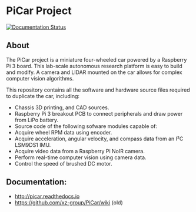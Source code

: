 PiCar Project
========================

[![Documentation Status](https://readthedocs.org/projects/picar/badge/?version=latest)](https://picar.readthedocs.io/en/latest/?badge=latest)

About
-----

The PiCar project is a miniature four-wheeled car powered by a Raspberry Pi 3 board. 
This lab-scale autonomous research platform is easy to build and modify. A camera and LIDAR mounted on the car allows for complex computer vision algorithms. 

This repository contains all the software and hardware source files required to duplicate the car, including:
* Chassis 3D printing, and CAD sources.
* Raspberry Pi 3 breakout PCB to connect peripherals and draw power from LiPo battery.
* Source code of the following sofware modules capable of:
 * Acquire wheel RPM data using encoder.
 * Acquire acceleration, angular velocity, and compass data from an I²C LSM9DS1 IMU.
 * Acquire video data from a Raspberry Pi NoIR camera.
 * Perform real-time computer vision using camera data.
 * Control the speed of brushed DC motor.

Documentation: 
--------------
- http://picar.readthedocs.io 
- https://github.com/xz-group/PiCar/wiki (old)
